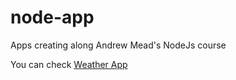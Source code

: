 # node-app
Apps creating along Andrew Mead's NodeJs course

You can check [Weather App](https://lchac-node-app.herokuapp.com/)
